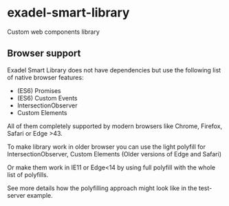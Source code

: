 # exadel-smart-library

Custom web components library


## Browser support

Exadel Smart Library does not have dependencies but use the following list of native browser features:

- (ES6) Promises
- (ES6) Custom Events
- IntersectionObserver
- Custom Elements

All of them completely supported by modern browsers like Chrome, Firefox, Safari or Edge >43.

To make library work in older browser you can use the light polyfill for IntersectionObserver, Custom Elements
(Older versions of Edge and Safari)

Or make them work in IE11 or Edge<14 by using full polyfill with the whole list of polyfills.

See more details how the polyfilling approach might look like in the test-server example.
